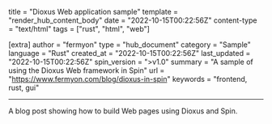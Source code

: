 title = "Dioxus Web application sample"
template = "render_hub_content_body"
date = "2022-10-15T00:22:56Z"
content-type = "text/html"
tags = ["rust", "html", "web"]

[extra]
author = "fermyon"
type = "hub_document"
category = "Sample"
language = "Rust"
created_at = "2022-10-15T00:22:56Z"
last_updated = "2022-10-15T00:22:56Z"
spin_version = ">v1.0"
summary =  "A sample of using the Dioxus Web framework in Spin"
url = "https://www.fermyon.com/blog/dioxus-in-spin"
keywords = "frontend, rust, gui"

---

A blog post showing how to build Web pages using Dioxus and Spin.
